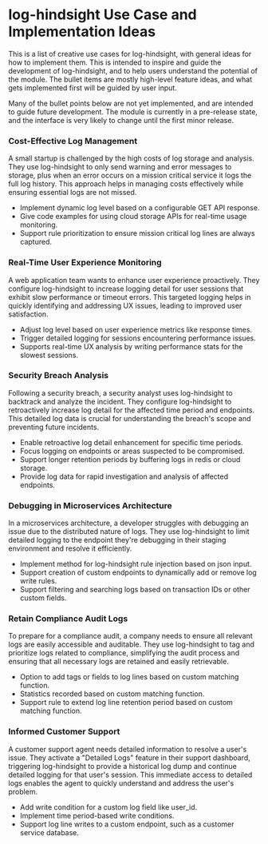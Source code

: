 # log-hindsight Use Case and Implementation Ideas
This is a list of creative use cases for log-hindsight, with general ideas for how to implement them. This is intended to inspire and guide the development of log-hindsight, and to help users understand the potential of the module. The bullet items are mostly high-level feature ideas, and what gets implemented first will be guided by user input.

Many of the bullet points below are not yet implemented, and are intended to guide future development. The module is currently in a pre-release state, and the interface is very likely to change until the first minor release.

### Cost-Effective Log Management
A small startup is challenged by the high costs of log storage and analysis. They use log-hindsight to only send warning and error messages to storage, plus when an error occurs on a mission critical service it logs the full log history. This approach helps in managing costs effectively while ensuring essential logs are not missed.
- Implement dynamic log level based on a configurable GET API response.
- Give code examples for using cloud storage APIs for real-time usage monitoring.
- Support rule prioritization to ensure mission critical log lines are always captured.

### Real-Time User Experience Monitoring
A web application team wants to enhance user experience proactively. They configure log-hindsight to increase logging detail for user sessions that exhibit slow performance or timeout errors. This targeted logging helps in quickly identifying and addressing UX issues, leading to improved user satisfaction.
- Adjust log level based on user experience metrics like response times.
- Trigger detailed logging for sessions encountering performance issues.
- Supports real-time UX analysis by writing performance stats for the slowest sessions.

### Security Breach Analysis
Following a security breach, a security analyst uses log-hindsight to backtrack and analyze the incident. They configure log-hindsight to retroactively increase log detail for the affected time period and endpoints. This detailed log data is crucial for understanding the breach's scope and preventing future incidents.
- Enable retroactive log detail enhancement for specific time periods.
- Focus logging on endpoints or areas suspected to be compromised.
- Support longer retention periods by buffering logs in redis or cloud storage.
- Provide log data for rapid investigation and analysis of affected endpoints.

### Debugging in Microservices Architecture
In a microservices architecture, a developer struggles with debugging an issue due to the distributed nature of logs. They use log-hindsight to limit detailed logging to the endpoint they're debugging in their staging environment and resolve it efficiently.
- Implement method for log-hindsight rule injection based on json input.
- Support creation of custom endpoints to dynamically add or remove log write rules.
- Support filtering and searching logs based on transaction IDs or other custom fields.

### Retain Compliance Audit Logs
To prepare for a compliance audit, a company needs to ensure all relevant logs are easily accessible and auditable. They use log-hindsight to tag and prioritize logs related to compliance, simplifying the audit process and ensuring that all necessary logs are retained and easily retrievable.
- Option to add tags or fields to log lines based on custom matching function.
- Statistics recorded based on custom matching function.
- Support rule to extend log line retention period based on custom matching function.

### Informed Customer Support
A customer support agent needs detailed information to resolve a user's issue. They activate a "Detailed Logs" feature in their support dashboard, triggering log-hindsight to provide a historical log dump and continue detailed logging for that user's session. This immediate access to detailed logs enables the agent to quickly understand and address the user's problem.
- Add write condition for a custom log field like user_id.
- Implement time period-based write conditions.
- Support log line writes to a custom endpoint, such as a customer service database.
